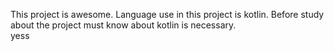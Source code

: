 This project is awesome. Language use in this project is kotlin. Before study about the project must know about kotlin is necessary.  
yess
